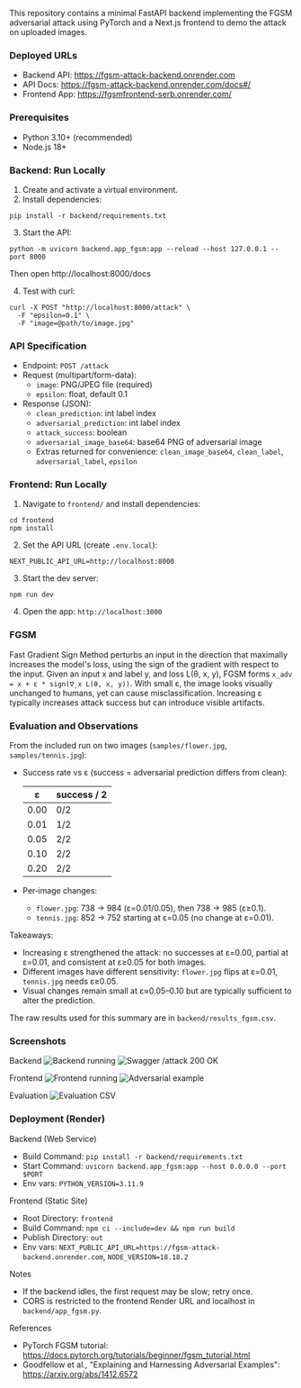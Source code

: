 This repository contains a minimal FastAPI backend implementing the FGSM adversarial attack using PyTorch and a Next.js frontend to demo the attack on uploaded images.

### Deployed URLs
- Backend API: https://fgsm-attack-backend.onrender.com
- API Docs: https://fgsm-attack-backend.onrender.com/docs#/
- Frontend App: https://fgsmfrontend-serb.onrender.com/

### Prerequisites
- Python 3.10+ (recommended)
- Node.js 18+

### Backend: Run Locally
1. Create and activate a virtual environment.
2. Install dependencies:
```
pip install -r backend/requirements.txt
```
3. Start the API:
```
python -m uvicorn backend.app_fgsm:app --reload --host 127.0.0.1 --port 8000
```
Then open http://localhost:8000/docs

4. Test with curl:
```
curl -X POST "http://localhost:8000/attack" \
  -F "epsilon=0.1" \
  -F "image=@path/to/image.jpg"
```

### API Specification
- Endpoint: `POST /attack`
- Request (multipart/form-data):
  - `image`: PNG/JPEG file (required)
  - `epsilon`: float, default 0.1 
- Response (JSON):
  - `clean_prediction`: int label index
  - `adversarial_prediction`: int label index
  - `attack_success`: boolean
  - `adversarial_image_base64`: base64 PNG of adversarial image
  - Extras returned for convenience: `clean_image_base64`, `clean_label`, `adversarial_label`, `epsilon`

### Frontend: Run Locally
1. Navigate to `frontend/` and install dependencies:
```
cd frontend
npm install
```
2. Set the API URL (create `.env.local`):
```
NEXT_PUBLIC_API_URL=http://localhost:8000
```
3. Start the dev server:
```
npm run dev
```
4. Open the app: `http://localhost:3000`

### FGSM
Fast Gradient Sign Method perturbs an input in the direction that maximally increases the model's loss, using the sign of the gradient with respect to the input. Given an input x and label y, and loss L(θ, x, y), FGSM forms `x_adv = x + ε * sign(∇_x L(θ, x, y))`. With small ε, the image looks visually unchanged to humans, yet can cause misclassification. Increasing ε typically increases attack success but can introduce visible artifacts.

### Evaluation and Observations

From the included run on two images (`samples/flower.jpg`, `samples/tennis.jpg`):
- Success rate vs ε (success = adversarial prediction differs from clean):

  | ε | success / 2 |
  |---|-------------|
  | 0.00 | 0/2 |
  | 0.01 | 1/2 |
  | 0.05 | 2/2 |
  | 0.10 | 2/2 |
  | 0.20 | 2/2 |

- Per‑image changes:
  - `flower.jpg`: 738 → 984 (ε=0.01/0.05), then 738 → 985 (ε≥0.1).
  - `tennis.jpg`: 852 → 752 starting at ε=0.05 (no change at ε=0.01).

Takeaways:
- Increasing ε strengthened the attack: no successes at ε=0.00, partial at ε=0.01, and consistent at ε≥0.05 for both images.
- Different images have different sensitivity: `flower.jpg` flips at ε=0.01, `tennis.jpg` needs ε≥0.05.
- Visual changes remain small at ε≈0.05–0.10 but are typically sufficient to alter the prediction.

The raw results used for this summary are in `backend/results_fgsm.csv`.

### Screenshots
Backend
![Backend running](screenshots/backendScreenshots/runningBackend.png)
![Swagger /attack 200 OK](screenshots/backendScreenshots/attack.png)

Frontend
![Frontend running](screenshots/frontend/runningFrontend.png)
![Adversarial example](screenshots/frontend/adv.png)

Evaluation
![Evaluation CSV](screenshots/evaluation/evaluation.png)

### Deployment (Render)
Backend (Web Service)
- Build Command: `pip install -r backend/requirements.txt`
- Start Command: `uvicorn backend.app_fgsm:app --host 0.0.0.0 --port $PORT`
- Env vars: `PYTHON_VERSION=3.11.9`

Frontend (Static Site)
- Root Directory: `frontend`
- Build Command: `npm ci --include=dev && npm run build`
- Publish Directory: `out`
- Env vars: `NEXT_PUBLIC_API_URL=https://fgsm-attack-backend.onrender.com`, `NODE_VERSION=18.18.2`

Notes
- If the backend idles, the first request may be slow; retry once.
- CORS is restricted to the frontend Render URL and localhost in `backend/app_fgsm.py`.

References
- PyTorch FGSM tutorial: https://docs.pytorch.org/tutorials/beginner/fgsm_tutorial.html
- Goodfellow et al., "Explaining and Harnessing Adversarial Examples": https://arxiv.org/abs/1412.6572
